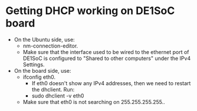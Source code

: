 # Getting DHCP working on DE1SoC board
- On the Ubuntu side, use: 
  - nm-connection-editor.
  - Make sure that the interface used to be wired to the ethernet port of DE1SoC is configured to "Shared to other computers" under the IPv4 Settings.
- On the board side, use: 
  - ifconfig eth0.
    - If eth0 doesn't show any IPv4 addresses, then we need to restart the dhclient. Run:
    - sudo dhclient -v eth0
  - Make sure that eth0 is not searching on 255.255.255.255..